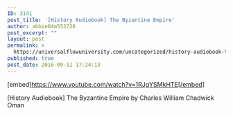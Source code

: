 ```yaml
---
ID: 3141
post_title: '[History Audiobook] The Byzantine Empire'
author: abbie04m553726
post_excerpt: ""
layout: post
permalink: >
  https://universalflowuniversity.com/uncategorized/history-audiobook-the-byzantine-empire/
published: true
post_date: 2016-09-11 17:24:13
---
```

[embed]https://www.youtube.com/watch?v=1RJgYSMkHTE[/embed]<br>
<p>[History Audiobook] The Byzantine Empire by Charles William Chadwick Oman</p>